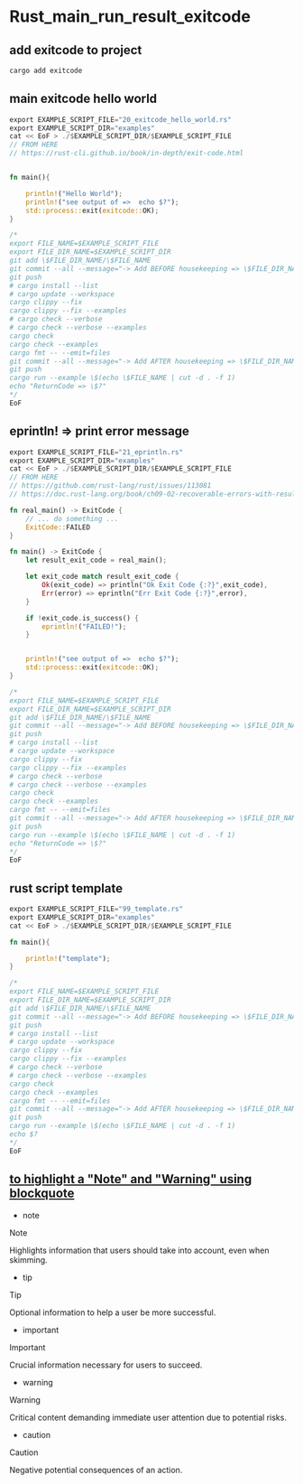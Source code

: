 # Rust_main_run_result_exitcode

## add exitcode to project

```bash
cargo add exitcode
```

## main exitcode hello world

```rust
export EXAMPLE_SCRIPT_FILE="20_exitcode_hello_world.rs"
export EXAMPLE_SCRIPT_DIR="examples"
cat << EoF > ./$EXAMPLE_SCRIPT_DIR/$EXAMPLE_SCRIPT_FILE
// FROM HERE
// https://rust-cli.github.io/book/in-depth/exit-code.html


fn main(){

    println!("Hello World");
    println!("see output of =>  echo $?");
    std::process::exit(exitcode::OK);
}

/*
export FILE_NAME=$EXAMPLE_SCRIPT_FILE
export FILE_DIR_NAME=$EXAMPLE_SCRIPT_DIR
git add \$FILE_DIR_NAME/\$FILE_NAME
git commit --all --message="-> Add BEFORE housekeeping => \$FILE_DIR_NAME/\$FILE_NAME"
git push
# cargo install --list
# cargo update --workspace
cargo clippy --fix
cargo clippy --fix --examples
# cargo check --verbose
# cargo check --verbose --examples
cargo check
cargo check --examples
cargo fmt -- --emit=files
git commit --all --message="-> Add AFTER housekeeping => \$FILE_DIR_NAME/\$FILE_NAME"
git push
cargo run --example \$(echo \$FILE_NAME | cut -d . -f 1)
echo "ReturnCode => \$?"
*/
EoF
```

## eprintln! => print error message

```rust
export EXAMPLE_SCRIPT_FILE="21_eprintln.rs"
export EXAMPLE_SCRIPT_DIR="examples"
cat << EoF > ./$EXAMPLE_SCRIPT_DIR/$EXAMPLE_SCRIPT_FILE
// FROM HERE
// https://github.com/rust-lang/rust/issues/113081
// https://doc.rust-lang.org/book/ch09-02-recoverable-errors-with-result.html

fn real_main() -> ExitCode {
    // ... do something ...
    ExitCode::FAILED
}

fn main() -> ExitCode {
    let result_exit_code = real_main();

    let exit_code match result_exit_code {
        Ok(exit_code) => println("Ok Exit Code {:?}",exit_code),
        Err(error) => eprintln("Err Exit Code {:?}",error),
    }

    if !exit_code.is_success() {
        eprintln!("FAILED!");
    }


    println!("see output of =>  echo $?");
    std::process::exit(exitcode::OK);
}

/*
export FILE_NAME=$EXAMPLE_SCRIPT_FILE
export FILE_DIR_NAME=$EXAMPLE_SCRIPT_DIR
git add \$FILE_DIR_NAME/\$FILE_NAME
git commit --all --message="-> Add BEFORE housekeeping => \$FILE_DIR_NAME/\$FILE_NAME"
git push
# cargo install --list
# cargo update --workspace
cargo clippy --fix
cargo clippy --fix --examples
# cargo check --verbose
# cargo check --verbose --examples
cargo check
cargo check --examples
cargo fmt -- --emit=files
git commit --all --message="-> Add AFTER housekeeping => \$FILE_DIR_NAME/\$FILE_NAME"
git push
cargo run --example \$(echo \$FILE_NAME | cut -d . -f 1)
echo "ReturnCode => \$?"
*/
EoF
```

## rust script template

```rust
export EXAMPLE_SCRIPT_FILE="99_template.rs"
export EXAMPLE_SCRIPT_DIR="examples"
cat << EoF > ./$EXAMPLE_SCRIPT_DIR/$EXAMPLE_SCRIPT_FILE

fn main(){

    println!("template");
}

/*
export FILE_NAME=$EXAMPLE_SCRIPT_FILE
export FILE_DIR_NAME=$EXAMPLE_SCRIPT_DIR
git add \$FILE_DIR_NAME/\$FILE_NAME
git commit --all --message="-> Add BEFORE housekeeping => \$FILE_DIR_NAME/\$FILE_NAME"
git push
# cargo install --list
# cargo update --workspace
cargo clippy --fix
cargo clippy --fix --examples
# cargo check --verbose
# cargo check --verbose --examples
cargo check
cargo check --examples
cargo fmt -- --emit=files
git commit --all --message="-> Add AFTER housekeeping => \$FILE_DIR_NAME/\$FILE_NAME"
git push
cargo run --example \$(echo \$FILE_NAME | cut -d . -f 1)
echo $?
*/
EoF
```

## [to highlight a "Note" and "Warning" using blockquote](https://github.com/orgs/community/discussions/16925)

- note

> [!NOTE]  
> Highlights information that users should take into account, even when skimming.

- tip

> [!TIP]
> Optional information to help a user be more successful.

- important

> [!IMPORTANT]  
> Crucial information necessary for users to succeed.

- warning

> [!WARNING]  
> Critical content demanding immediate user attention due to potential risks.

- caution

> [!CAUTION]
> Negative potential consequences of an action.
